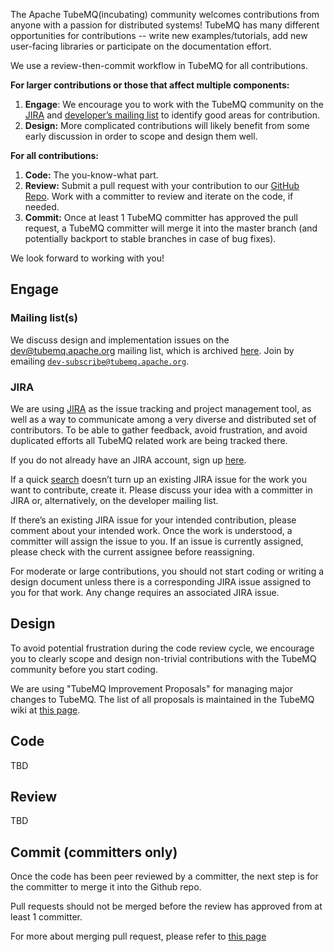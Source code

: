 The Apache TubeMQ(incubating) community welcomes contributions from anyone with a passion for distributed systems! TubeMQ has many different opportunities for contributions -- write new examples/tutorials, add new user-facing libraries or participate on the documentation effort.

We use a review-then-commit workflow in TubeMQ for all contributions.

**For larger contributions or those that affect multiple components:**

1. **Engage**: We encourage you to work with the TubeMQ community on the [JIRA](https://jira.apache.org/jira/browse/TUBEMQ) and [developer’s mailing list](/contact) to identify good areas for contribution.
2. **Design:** More complicated contributions will likely benefit from some early discussion in order to scope and design them well.

**For all contributions:**

1. **Code:** The you-know-what part.
2. **Review:** Submit a pull request with your contribution to our [GitHub Repo](https://github.com/apache/incubator-tubemq). Work with a committer to review and iterate on the code, if needed.
3. **Commit:** Once at least 1 TubeMQ committer has approved the pull request, a TubeMQ committer will merge it into the master branch (and potentially backport to stable branches in case of bug fixes).

We look forward to working with you!

## Engage

### Mailing list(s)

We discuss design and implementation issues on the [dev@tubemq.apache.org](mailto:dev@tubemq.apache.org) mailing list, which is archived [here](https://lists.apache.org/list.html?dev@tubemq.apache.org). Join by emailing [`dev-subscribe@tubemq.apache.org`](mailto:dev-subscribe@tubemq.apache.org).

### JIRA

We are using [JIRA](https://jira.apache.org/jira/browse/TUBEMQ) as the issue tracking
and project management tool, as well as a way to communicate among a very diverse and distributed set of contributors. To be able to gather feedback, avoid frustration, and avoid duplicated efforts all TubeMQ related work are being tracked there.

If you do not already have an JIRA account, sign up [here](https://jira.apache.org/jira/secure/Signup!default.jspa).

If a quick [search](https://jira.apache.org/jira/projects/TUBEMQ/issues) doesn’t turn up an existing JIRA issue for the work you want to contribute, create it. Please discuss your idea with a committer in JIRA or, alternatively, on the developer mailing list.

If there’s an existing JIRA issue for your intended contribution, please comment about your intended work. Once the work is understood, a committer will assign the issue to you. If an issue is currently assigned, please check with the current assignee before reassigning.

For moderate or large contributions, you should not start coding or writing a design document unless there is a corresponding JIRA issue assigned to you for that work. Any change requires an associated JIRA issue.

## Design

To avoid potential frustration during the code review cycle, we encourage you to clearly scope and design non-trivial contributions with the TubeMQ community before you start coding.

We are using "TubeMQ Improvement Proposals" for managing major changes to TubeMQ. The list of all proposals is maintained in the TubeMQ wiki at [this page](https://cwiki.apache.org/confluence/display/TUBEMQ/TubeMQ+Improvement+Proposals).

## Code

TBD

## Review

TBD

## Commit (committers only)

Once the code has been peer reviewed by a committer, the next step is for the committer to merge it into the Github repo.

Pull requests should not be merged before the review has approved from at least 1 committer.

For more about merging pull request, please refer to [this page](https://cwiki.apache.org/confluence/display/TUBEMQ/Merging+Pull+Requests)

